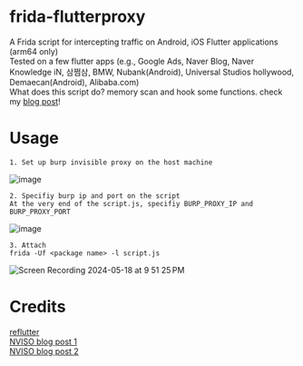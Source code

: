 # frida-flutterproxy
A Frida script for intercepting traffic on Android, iOS Flutter applications (arm64 only)<br>
Tested on a few flutter apps (e.g., Google Ads, Naver Blog, Naver Knowledge iN, 삼쩜삼, BMW, Nubank(Android), Universal Studios hollywood, Demaecan(Android), Alibaba.com)<br>
What does this script do? memory scan and hook some functions. check my [blog post](https://hackcatml.tistory.com/197)!

# Usage
```
1. Set up burp invisible proxy on the host machine
```
![image](https://github.com/hackcatml/frida-flutterproxy/assets/75507443/26692c67-4273-4e1b-814e-3af7c445caa3)

```
2. Specifiy burp ip and port on the script
At the very end of the script.js, specifiy BURP_PROXY_IP and BURP_PROXY_PORT
```
![image](https://github.com/hackcatml/frida-flutterproxy/assets/75507443/bc17b35b-a644-4b53-9dc7-8b76984585d2)

```
3. Attach
frida -Uf <package name> -l script.js
```
![Screen Recording 2024-05-18 at 9 51 25 PM](https://github.com/hackcatml/frida-flutterproxy/assets/75507443/16f82ac8-2431-41b4-92c3-be2af0302f1f)


# Credits
[reflutter](https://github.com/Impact-I/reFlutter)<br>
[NVISO blog post 1](https://blog.nviso.eu/2020/05/20/intercepting-flutter-traffic-on-android-x64/)<br>
[NVISO blog post 2](https://blog.nviso.eu/2022/08/18/intercept-flutter-traffic-on-ios-and-android-http-https-dio-pinning/)
